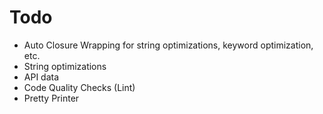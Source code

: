 # Todo

- Auto Closure Wrapping for string optimizations, keyword optimization, etc.
- String optimizations
- API data
- Code Quality Checks (Lint)
- Pretty Printer